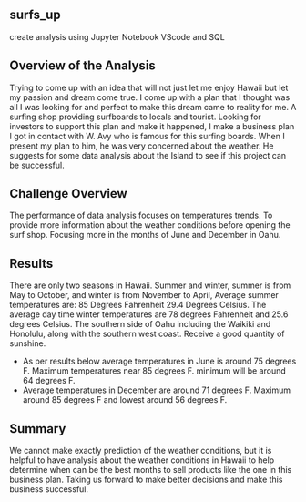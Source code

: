 ## surfs_up
create analysis using Jupyter Notebook VScode and SQL

## Overview of the Analysis

Trying to come up with an idea that will not just let me enjoy Hawaii but let my passion and dream come true.
I come up with a plan that I thought was all I was looking for and perfect to make this dream came to reality for me.
A surfing shop providing surfboards to locals and tourist.
Looking for investors to support this plan and make it happened, I make a business plan I got in contact with W. Avy who is famous for this surfing boards.
When I present my plan to him, he was very concerned about the weather. He suggests for some data analysis about the Island to see if this project can be successful.

## Challenge Overview

The performance of data analysis focuses on temperatures trends.
To provide more information about the weather conditions before opening the surf shop. 
Focusing more in the months of June and December in Oahu.

## Results

There are only two seasons in Hawaii. Summer and winter, summer is from May to October, and winter is from November to April, 
Average summer temperatures are: 85 Degrees Fahrenheit 29.4 Degrees Celsius. The average day time winter temperatures are 78 degrees Fahrenheit and 25.6 degrees Celsius.
The southern side of Oahu including the Waikiki and Honolulu, along with the southern west coast. Receive a good quantity of sunshine.

-	As per results below average temperatures in June is around 75 degrees F. Maximum temperatures near 85 degrees F. minimum will be around 64 degrees F.
-	Average temperatures in December are around 71 degrees F. Maximum around 85 degrees F and lowest around 56 degrees F.

## Summary

We cannot make exactly prediction of the weather conditions, but it is helpful  to have analysis about the weather conditions in Hawaii to help determine when can be the best months to sell products like the one in this business plan. Taking us forward to make better decisions and make this business successful.
